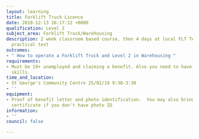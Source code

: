 ```yaml
---
layout: learning
title: Forklift Truck Licence
date: 2018-12-13 16:17:12 +0000
qualification: Level 2
subject_area: Forklift Truck/Warehousing
description: 2 week classroom based course, then 4 days at local FLT Test Centre for
  practical test
outcomes:
- " How to operate a Forklift Truck and Level 2 in Warehousing "
requirements:
- Must be 19+ unemployed and claiming a benefit. Also you need to have basic English
  skills.
time_and_location:
- St George's Community Centre 25/02/19 9:30-3:30
- ''
equipment:
- Proof of benefit letter and photo identification.  You may also bring your birth
  certificate if you don't have photo ID
information:
- ''
council: false

---
```

